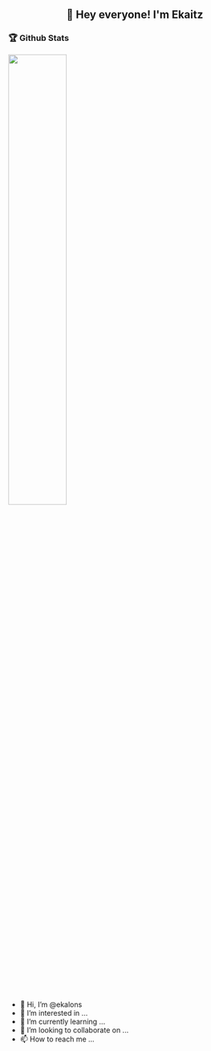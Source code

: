 <h2 align="center">👋 Hey everyone! I'm Ekaitz</h1>

### 🏆 Github Stats

<img  src="https://github-readme-streak-stats.herokuapp.com/?user=ekalons&theme=dark&hide_border=true&date_format=M%20j%5B%2C%20Y%5D" width="48%" >




- 👋 Hi, I’m @ekalons
- 👀 I’m interested in ...
- 🌱 I’m currently learning ...
- 💞️ I’m looking to collaborate on ...
- 📫 How to reach me ...

<!---
ekalons/ekalons is a ✨ special ✨ repository because its `README.md` (this file) appears on your GitHub profile.
You can click the Preview link to take a look at your changes.
--->
